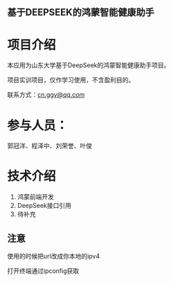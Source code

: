## 基于DEEPSEEK的鸿蒙智能健康助手

# 项目介绍

本应用为山东大学基于DeepSeek的鸿蒙智能健康助手项目。

项目实训项目，仅作学习使用，不含盈利目的。

联系方式：cn.ggy@qq.com

# 参与人员：

郭冠洋、程泽中、刘荣誉、叶俊

# 技术介绍

1. 鸿蒙前端开发
2. DeepSeek接口引用
3. 待补充

## 注意

使用的时候把url改成你本地的ipv4

打开终端通过ipconfig获取
